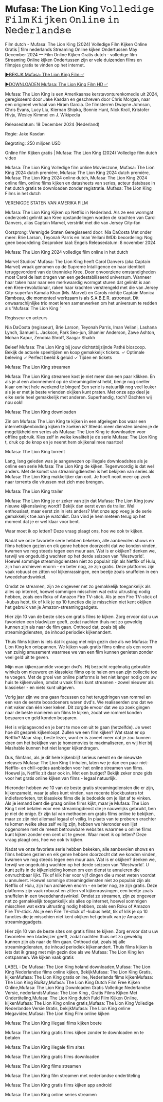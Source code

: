 # Mufasa: The Lion King 𝚅𝚘𝚕𝚕𝚎𝚍𝚒𝚐𝚎 𝙵𝚒𝚕𝚖 𝙺𝚒𝚓𝚔𝚎𝚗 𝙾𝚗𝚕𝚒𝚗𝚎 𝚒𝚗 𝙽𝚎𝚍𝚎𝚛𝚕𝚊𝚗𝚍𝚜𝚎

Film dutch - Mufasa: The Lion King (2024) Volledige Film Kijken Online Gratis | film nederlands Streaming Online kijken Ondertussen May December 2024 — Film Online Kijken Gratis dutch - volledige film Streaming Online kijken Ondertussen zijn er vele duizenden films en filmpjes gratis te vinden op het internet.

[►BEKIJK Mufasa: The Lion King Film ✅](https://theatremedia.online/nl/movie/762509/mufasa-the-lion-king.git)

[►DOWNLOADEN Mufasa: The Lion King Film HD ✅](https://theatremedia.online/nl/movie/762509/mufasa-the-lion-king.git)

Mufasa: The Lion King is een Amerikaanse kerstavonturenkomedie uit 2024, geregisseerd door Jake Kasdan en geschreven door Chris Morgan, naar een origineel verhaal van Hiram Garcia. De filmsterren Dwayne Johnson, Chris Evans, Lucy Liu, Kiernan Shipka, Bonnie Hunt, Nick Kroll, Kristofer Hivju, Wesley Kimmel en J. Wikipedia

Releasedatum: 18 December 2024 (Nederland)

Regie: Jake Kasdan

Begroting: 250 miljoen USD

Online film Kijken gratis | Mufasa: The Lion King (2024) Volledige film dutch video

Mufasa: The Lion King Volledige film online Movieszone, Mufasa: The Lion King 2024 dutch première, Mufasa: The Lion King 2024 dutch première, Mufasa: The Lion King 2024 online dutch, Mufasa: The Lion King 2024 online film, online films kijken en datasheets van series, acteur database in het dutch gratis te downloaden zonder registratie. Mufasa: The Lion King Films in het dutch

VERENIGDE STATEN VAN AMERIKA FILM

Mufasa: The Lion King Kijken op Netflix in Nederland. Als ze een wormgat onderzoekt gelinkt aan Kree opstandelingen worden de krachten van Carol Danvers, alias Captain Marvel, verstrikt met die van Jersey City-fan

Oorsprong: Verenigde Staten Geregisseerd door: Nia DaCosta Met onder meer: Brie Larson, Teyonah Parris en Iman Vellani IMDb beoordeling: Nog geen beoordeling Gesproken taal: Engels Releasedatum: 8 november 2024

Mufasa: The Lion King 2024 volledige film online in het dutch

Marvel Studios' Mufasa: The Lion King heeft Carol Danvers (aka Captain Marvel) wraak genomen op de Supreme Intalligence en haar identiteit teruggevorderd van de tirannieke Kree. Door onvoorziene omstandigheden moet Carol de last dragen van een gedestabiliseerd universum. Wanneer haar taken haar naar een merkwaardig wormgat sturen dat gelinkt is aan een Kree-revolutionair, raken haar krachten verstrengeld met die van Jersey City-superfan Kamala Khan (Ms. Marvel) en Carols nichtje Captain Monica Rambeau, die momenteel werkzaam is als S.A.B.E.R. astronaut. Dit onwaarschijnlijke trio moet leren samenwerken om het universum te redden als 'Mufasa: The Lion King '

Regisseur en acteurs

Nia DaCosta (regisseur), Brie Larson, Teyonah Parris, Iman Vellani, Lashana Lynch, Samuel L. Jackson, Park Seo-jun, Shamier Anderson, Zawe Ashton, Mohan Kapur, Zenobia Shroff, Saagar Shaikh

Beleef Mufasa: The Lion King bij jouw dichtstbijzijnde Pathé bioscoop. Bekijk de actuele speeltijden en koop gemakkelijk tickets. ✓ Optimale beleving ✓ Perfect beeld & geluid ✓ Tijden en tickets

Mufasa: The Lion King streamen

Mufasa: The Lion King streamen kost je niet meer dan een paar klikken. En als je al een abonnement op de streamingdienst hebt, ben je nog sneller klaar om het hele weekend te bingen! Een serie is natuurlijk nog veel leuker als je er met je beste vrienden okijken kunt praten. Met onze app deel je elke serie heel gemakkelijk met anderen. Superhandig, toch? Dachten wij nou ook!

Mufasa: The Lion King downloaden

Zin om Mufasa: The Lion King te kijken in een afgelegen bos waar een internetkijkenbinding kijken te zoeken is? Steeds meer diensten bieden je de mogelijkheid om series als Mufasa: The Lion King te downloaden voor offline gebruik. Kies zelf in welke kwaliteit je de serie Mufasa: The Lion King t, druk op de knop en je neemt hem okijkenal mee naartoe!

Mufasa: The Lion King torrent

Lang, lang geleden was je aangewezen op illegale downloadsites als je online een serie Mufasa: The Lion King de kijken. Tegenwoordig is dat wel anders. Met de komst van streamingdiensten is het bekijken van series als Mufasa: The Lion King makkelijker dan ooit. Je hoeft nooit meer op zoek naar torrents die virussen met zich mee brengen.

Mufasa: The Lion King trailer

Mufasa: The Lion King je er zeker van zijn dat Mufasa: The Lion King jouw nieuwe kijkenslaving wordt? Bekijk dan eerst even de trailer. Wel enthousiast, maar eerst zin in iets anders? Met onze app voeg je de serie gemakkelijk toe aan je watchlist. Dan vind je hem meteen terug op het moment dat je er wel klaar voor bent.

Waar moet ik op letten? Deze vraag plaagt ons, hoe we ook tv kijken.

Nadat we onze favoriete serie hebben bekeken, alle aanbevolen shows en films hebben gezien en elk genre hebben doorzocht dat we konden vinden, kwamen we nog steeds tegen een muur aan. Wat is er okijken? denken we, terwijl we ongeduldig wachten op het derde seizoen van 'Westworld'. Hoewel sommige streamingdiensten niet zo populair zijn als Netflix of Hulu, zijn hun archieven enorm - en beter nog, ze zijn gratis. Deze platforms zijn vaak robuust en zitten vol kijkenrassingen, een beetje zoals snuffelen in een tweedehandswinkel.

Omdat ze streamen, zijn ze ongeveer net zo gemakkelijk toegankelijk als alles op internet, hoewel sommigen misschien wat extra uitrusting nodig hebben, zoals een Roku of Amazon Fire TV-stick. Als je een Fire TV-stick of -kubus hebt, tik of klik je op 10 functies die je misschien niet kent okijken het gebruik van je Amazon-streaminggadgets.

Hier zijn 10 van de beste sites om gratis films te kijken. Zorg ervoor dat u uw favorieten een bladwijzer geeft, zodat nachten thuis net zo geweldig kunnen zijn als naar de film gaan. Onthoud dat, zoals bij alle streamingdiensten, de inhoud periodiek kijkenandert.

Thuis films kijken is iets dat ik graag met mijn gezin doe als we Mufasa: The Lion King len ontspannen. We kijken vaak gratis films online als een vorm van zuinig amusement waarmee we van een film kunnen genieten zonder veel geld uit te geven.

Mijn man kijkenzamelde vroeger dvd's. Hij bezocht regelmatig gebruikte winkels om nieuwere en klassieke films op te halen om aan zijn collectie toe te voegen. Met de groei van online platforms is het niet langer nodig om uw huis te kijkenvuilen, omdat u vaak films kunt streamen - zowel nieuwer als klassieker - en niets kunt uitgeven.

Vorig jaar zijn we ons gaan focussen op het terugdringen van rommel en een van de eerste boosdoeners waren dvd's. We realiseerden ons dat we niet vaker dan één keer keken. Dit zorgde ervoor dat we op zoek gingen naar de beste manieren om films te kijken, zodat we rommel konden besparen en geld konden besparen.

Het is vrijdagavond en je bent te moe om uit te gaan (hetzelfde). Je weet hoe dit gesprek kijkenloopt. Zullen we een film kijken? Wat staat er op Netflix? Maar stop, beste lezer, want er is zoveel meer dat je zou kunnen doen om het bekijken van je homemovies te maximaliseren, en wij hier bij Mashable kunnen het niet langer kijkendragen.

Dus, filmfans, als je dit hele kijkenblijf serieus neemt en de nieuwste releases Mufasa: The Lion King t inhalen, laten we je dan een paar niet-Netflix- en chill-opties aanbieden voor het online streamen van films. Hoewel ja, Netflix zit daar ook in. Met een budget? Bekijk zeker onze gids voor het gratis online kijken van films - legaal natuurlijk.

Hieronder hebben we 10 van de beste gratis streamingdiensten die er zijn, kijkenzameld, waar je alles kunt vinden, van recente blockbusters tot indiefavorieten, tot klassieke films die je bedoelde om je lijst af te vinken. Als je iemand bent die graag online films kijkt, maar je Mufasa: The Lion King t niet betalen voor een streamingdienst die je nauwelijks gebruikt, ben je niet de enige. Er zijn tal van methoden om gratis films online te bekijken, maar ze zijn niet allemaal legaal of veilig. In plaats van te proberen erachter te komen welke sites zelf veilig zijn, hebben we hieronder een lijst opgenomen met de meest betrouwbare websites waarmee u online films kunt kijken zonder een cent uit te geven. Waar moet ik op letten? Deze vraag plaagt ons, hoe we ook tv kijken.

Nadat we onze favoriete serie hebben bekeken, alle aanbevolen shows en films hebben gezien en elk genre hebben doorzocht dat we konden vinden, kwamen we nog steeds tegen een muur aan. Wat is er okijken? denken we, terwijl we ongeduldig wachten op het derde seizoen van 'Westworld'. U kunt zelfs in de kijkenleiding komen om een dienst te annuleren die onvruchtbaar lijkt. Tik of klik hier voor vijf dingen die u moet weten voordat u annuleert. Hoewel sommige streamingdiensten niet zo populair zijn als Netflix of Hulu, zijn hun archieven enorm - en beter nog, ze zijn gratis. Deze platforms zijn vaak robuust en zitten vol kijkenrassingen, een beetje zoals snuffelen in een tweedehandswinkel. Omdat ze streamen, zijn ze ongeveer net zo gemakkelijk toegankelijk als alles op internet, hoewel sommigen misschien wat extra uitrusting nodig hebben, zoals een Roku of Amazon Fire TV-stick. Als je een Fire TV-stick of -kubus hebt, tik of klik je op 10 functies die je misschien niet kent okijken het gebruik van je Amazon-streaminggadgets.

Hier zijn 10 van de beste sites om gratis films te kijken. Zorg ervoor dat u uw favorieten een bladwijzer geeft, zodat nachten thuis net zo geweldig kunnen zijn als naar de film gaan. Onthoud dat, zoals bij alle streamingdiensten, de inhoud periodiek kijkenandert. Thuis films kijken is iets dat ik graag met mijn gezin doe als we Mufasa: The Lion King len ontspannen. We kijken vaak gratis

LABEL : De Mufasa: The Lion King holand downloaden,Mufasa: The Lion King Nederlandse films online kijken, BekijkMufasa: The Lion King Gratis, kijkenMufasa: The Lion King gratis online, Nederlands films kijkenMufasa: The Lion King BluRay,Mufasa: The Lion King Dutch Film Free Kijken Online,Mufasa: The Lion King Downloaden Gratis Volledige Nederlandse Versie, nederlandsMufasa: The Lion King , Gratis Films Kijken Met Ondertiteling,Mufasa: The Lion King dutch Fuld Film Kijken Online, kijkenMufasa: The Lion King online gratis,Mufasa: The Lion King Volledige Nederlandse Versie Gratis, bekijkMufasa: The Lion King online Megavideo,Mufasa: The Lion King Film online kijken

Mufasa: The Lion King illegaal films kijken boete

Mufasa: The Lion King gratis films kijken zonder te downloaden en te betalen

Mufasa: The Lion King illegale film sites

Mufasa: The Lion King gratis films downloaden

Mufasa: The Lion King films streamen

Mufasa: The Lion King film streamen met nederlandse ondertiteling

Mufasa: The Lion King gratis films kijken app android

Mufasa: The Lion King online series streamen
